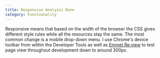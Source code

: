 ```yaml
---
title: Responsive Analysis Done
category: Functionality
---
```

Responsive means that based on the width of the browser the CSS gives different style rules while all the resources stay the same. The most common change is a mobile drop-down menu. I use Chrome's device toolbar from within the Developer Tools as well as [Emmet Re:view](https://chrome.google.com/webstore/detail/emmet-review/epejoicbhllgiimigokgjdoijnpaphdp) to test page view throughout development down to around 300px.
